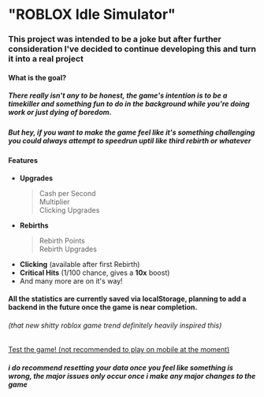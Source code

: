 # "ROBLOX Idle Simulator"

### This project was intended to be a joke but after further consideration I've decided to continue developing this and turn it into a real project

#### What is the goal?

##### There really isn't any to be honest, the game's intention is to be a timekiller and something fun to do in the background while you're doing work or just dying of boredom.

##### But hey, if you want to make the game feel like it's something challenging you could always attempt to speedrun uptil like third rebirth or whatever

#### Features

- **Upgrades**
  > Cash per Second<br>
  > Multiplier<br>
  > Clicking Upgrades
- **Rebirths**
  > Rebirth Points<br>
  > Rebirth Upgrades
- **Clicking** (available after first Rebirth)
- **Critical Hits** (1/100 chance, gives a **10x** boost)
- And many more are on it's way!

#### All the statistics are currently saved via localStorage, planning to add a backend in the future once the game is near completion.

###### (that new shitty roblox game trend definitely heavily inspired this)

[Test the game! (not recommended to play on mobile at the moment)](https://bestidlegame2029.infs.world)

##### i do recommend resetting your data once you feel like something is wrong, the major issues only occur once i make any major changes to the game

